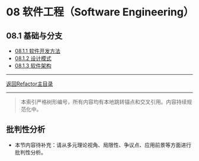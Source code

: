# 08 软件工程（Software Engineering）

## 08.1 基础与分支

- [08.1.1 软件开发方法](./08.1.1_Development_Methods.md)
- [08.1.2 设计模式](./08.1.2_Design_Patterns.md)
- [08.1.3 软件架构](./08.1.3_Software_Architecture.md)

---

[返回Refactor主目录](README.md)

---

> 本索引严格树形编号，所有内容均有本地跳转锚点和交叉引用。内容持续规范化中。

## 批判性分析

- 本节内容待补充：请从多元理论视角、局限性、争议点、应用前景等方面进行批判性分析。
